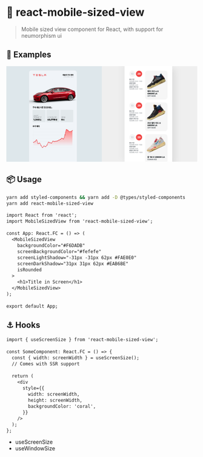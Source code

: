 # 🍑 react-mobile-sized-view

> Mobile sized view component for React, with support for neumorphism ui

## 🚀 Examples
<img width="50%" src="docs/examples/buymetesla.png" /><img width="50%" src="docs/examples/nike-calendar.png">

## 📦 Usage

```bash
yarn add styled-components && yarn add -D @types/styled-components
yarn add react-mobile-sized-view
```

```tsx
import React from 'react';
import MobileSizedView from 'react-mobile-sized-view';

const App: React.FC = () => (
  <MobileSizedView
    backgroundColor="#F6DADB"
    screenBackgroundColor="#fefefe"
    screenLightShadow="-31px -31px 62px #FAE0E0"
    screenDarkShadow="31px 31px 62px #EAB6BE"
    isRounded
  >
    <h1>Title in Screen</h1>
  </MobileSizedView>
);

export default App;
```

## ⚓️ Hooks

```tsx
import { useScreenSize } from 'react-mobile-sized-view';

const SomeComponent: React.FC = () => {
  const { width: screenWidth } = useScreenSize();
  // Comes with SSR support

  return (
    <div
      style={{
        width: screenWidth,
        height: screenWidth,
        backgroundColor: 'coral',
      }}
    />
  );
};
```

- useScreenSize
- useWindowSize
